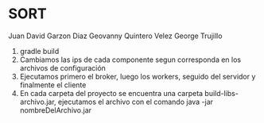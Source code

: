 # SORT
Juan David Garzon Diaz
Geovanny Quintero Velez
George Trujillo

1. gradle build
2. Cambiamos las ips de cada componente segun corresponda en los archivos de configuración
3. Ejecutamos primero el broker, luego los workers, seguido del servidor y finalmente el cliente
4. En cada carpeta del proyecto se encuentra una carpeta build-libs-archivo.jar, ejecutamos el archivo con el comando java -jar nombreDelArchivo.jar
